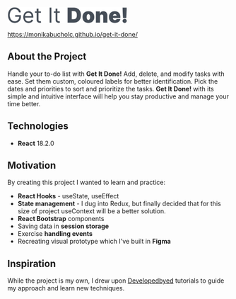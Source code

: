 <a href='https://monikabucholc.github.io/get-it-done/'><img src='https://github.com/monikabucholc/get-it-done/blob/main/src/images/Getitdone.png' height="36"/></a>

<a href='https://monikabucholc.github.io/get-it-done/'>https://monikabucholc.github.io/get-it-done/</a>

## About the Project ##
Handle your to-do list with **Get It Done!** Add, delete, and modify tasks with ease. Set them custom, coloured labels for better identification. Pick the dates and priorities to sort and prioritize the tasks. **Get It Done!** with its simple and intuitive interface will help you stay productive and manage your time better.

## Technologies ##

* **React** 18.2.0

## Motivation ##
By creating this project I wanted to learn and practice:
* **React Hooks** - useState, useEffect
* **State management** - I dug into Redux, but finally decided that for this size of project useContext will be a better solution.
* **React Bootstrap** components
* Saving data in **session storage** 
* Exercise **handling events**
* Recreating visual prototype which I've built in **Figma**

## Inspiration ##
While the project is my own, I drew upon <a href='https://www.youtube.com/@developedbyed'>Developedbyed</a> tutorials to guide my approach and learn new techniques.
